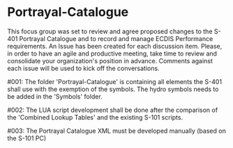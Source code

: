 # Portrayal-Catalogue
This focus group was set to review and agree proposed changes to the S-401 Portrayal Catalogue and to record and manage ECDIS Performance requirements. An Issue has been created for each discussion item. Please, in order to have an agile and productive meeting, take time to review and consolidate your organization's position in advance. Comments against each issue will be used to kick off the conversations.

#001: The folder 'Portrayal-Catalogue' is containing all elements the S-401 shall use with the exemption of the symbols. The hydro symbols needs to be added in the 'Symbols' folder.

#002: The LUA script development shall be done after the comparison of the 'Combined Lookup Tables' and the existing S-101 scripts.

#003: The Portrayal Catalogue XML must be developed manually (based on the S-101 PC)
